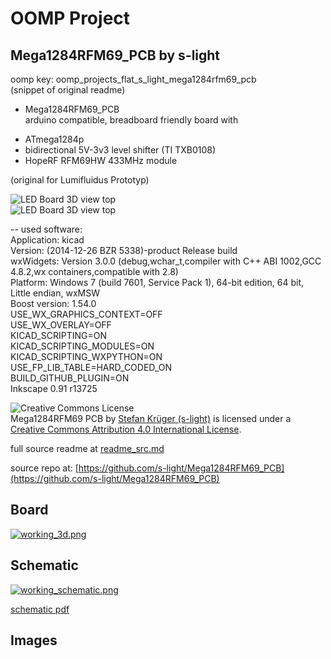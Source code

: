 # OOMP Project  
## Mega1284RFM69_PCB  by s-light  
  
oomp key: oomp_projects_flat_s_light_mega1284rfm69_pcb  
(snippet of original readme)  
  
- Mega1284RFM69_PCB  
arduino compatible, breadboard friendly board with  
* ATmega1284p  
* bidirectional 5V-3v3 level shifter (TI TXB0108)  
* HopeRF RFM69HW 433MHz module  
  
(original for Lumifluidus Prototyp)  
  
![LED Board 3D view top](export/Mega1284RFM69_PCB_3D_Top.png)  
![LED Board 3D view top](export/Mega1284RFM69_PCB_3D_Bottom.png)  
  
<!-- file format / software information -->  
-- used software:    
    Application: kicad    
    Version: (2014-12-26 BZR 5338)-product Release build    
    wxWidgets: Version 3.0.0 (debug,wchar_t,compiler with C++ ABI 1002,GCC 4.8.2,wx containers,compatible with 2.8)      
    Platform: Windows 7 (build 7601, Service Pack 1), 64-bit edition, 64 bit, Little endian, wxMSW    
    Boost version: 1.54.0    
        USE_WX_GRAPHICS_CONTEXT=OFF    
        USE_WX_OVERLAY=OFF    
        KICAD_SCRIPTING=ON    
        KICAD_SCRIPTING_MODULES=ON    
        KICAD_SCRIPTING_WXPYTHON=ON    
        USE_FP_LIB_TABLE=HARD_CODED_ON    
        BUILD_GITHUB_PLUGIN=ON  
    Inkscape 0.91 r13725  
  
<!-- License info -->  
![Creative Commons License](https://i.creativecommons.org/l/by/4.0/88x31.png)     
Mega1284RFM69 PCB by [Stefan Krüger (s-light)](https://github.com/s-light/Mega1284RFM69_PCB) is licensed under a    
[Creative Commons Attribution 4.0 International License](http://creativecommons.org/licenses/by/4.0/).  
  
  full source readme at [readme_src.md](readme_src.md)  
  
source repo at: [https://github.com/s-light/Mega1284RFM69_PCB](https://github.com/s-light/Mega1284RFM69_PCB)  
## Board  
  
[![working_3d.png](working_3d_600.png)](working_3d.png)  
## Schematic  
  
[![working_schematic.png](working_schematic_600.png)](working_schematic.png)  
  
[schematic pdf](working_schematic.pdf)  
## Images  

